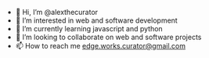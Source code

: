 - 👋 Hi, I’m @alexthecurator
- 👀 I’m interested in web and software development
- 🌱 I’m currently learning javascript and python
- 💞️ I’m looking to collaborate on web and software projects
- 📫 How to reach me edge.works.curator@gmail.com

<!---
alexthecurator/alexthecurator is a ✨ special ✨ repository because its `README.md` (this file) appears on your GitHub profile.
You can click the Preview link to take a look at your changes.
--->
